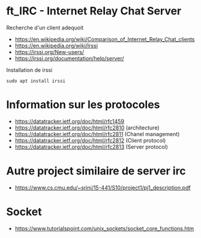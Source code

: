 # ft_IRC - Internet Relay Chat Server

Recherche d'un client adequoit

  - https://en.wikipedia.org/wiki/Comparison_of_Internet_Relay_Chat_clients
  - https://en.wikipedia.org/wiki/Irssi
  - https://irssi.org/New-users/
  - https://irssi.org/documentation/help/server/

  
 Installation de irssi
 
```
sudo apt install irssi
```

# Information sur les protocoles
  - https://datatracker.ietf.org/doc/html/rfc1459
  - https://datatracker.ietf.org/doc/html/rfc2810 (architecture)
  - https://datatracker.ietf.org/doc/html/rfc2811 (Chanel management)
  - https://datatracker.ietf.org/doc/html/rfc2812 (Client protocol)
  - https://datatracker.ietf.org/doc/html/rfc2813 (Server protocol)


# Autre project similaire de server irc
  - https://www.cs.cmu.edu/~srini/15-441/S10/project1/pj1_description.pdf

# Socket
 - https://www.tutorialspoint.com/unix_sockets/socket_core_functions.htm
